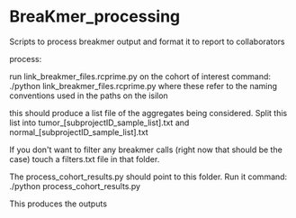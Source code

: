 # BreaKmer_processing
Scripts to process breakmer output and format it to report to collaborators

process:

run link_breakmer_files.rcprime.py on the cohort of interest
command: ./python link_breakmer_files.rcprime.py <projectID> <subprojectID>
where these refer to the naming conventions used in the paths on the isilon

this should produce a list file of the aggregates being considered. Split this list into tumor_[subprojectID_sample_list].txt and normal_[subprojectID_sample_list].txt

If you don't want to filter any breakmer calls (right now that should be the case) touch a filters.txt file in that folder.

The process_cohort_results.py should point to this folder. Run it
command: ./python process_cohort_results.py <projectID> <tumorsamplelist> <normalsamplelist>

This produces the outputs
